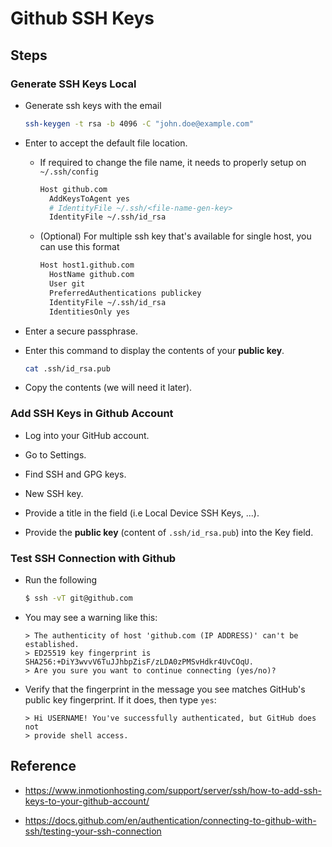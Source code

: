 # Github SSH Keys

## Steps

### Generate SSH Keys Local

- Generate ssh keys with the email

  ```sh
  ssh-keygen -t rsa -b 4096 -C "john.doe@example.com"
  ```

- Enter to accept the default file location.

  - If required to change the file name, it needs to properly setup on `~/.ssh/config`
 
    ```sh
    Host github.com
      AddKeysToAgent yes
      # IdentityFile ~/.ssh/<file-name-gen-key>
      IdentityFile ~/.ssh/id_rsa
    ```

  - (Optional) For multiple ssh key that's available for single host, you can use this format
 
    ```sh
    Host host1.github.com
      HostName github.com
      User git
      PreferredAuthentications publickey
      IdentityFile ~/.ssh/id_rsa
      IdentitiesOnly yes
    ```

- Enter a secure passphrase.

- Enter this command to display the contents of your **public key**.

  ```sh
  cat .ssh/id_rsa.pub
  ```
- Copy the contents (we will need it later).

### Add SSH Keys in Github Account

- Log into your GitHub account.

- Go to Settings.

- Find SSH and GPG keys.

- New SSH key.

- Provide a title in the field (i.e Local Device SSH Keys, ...).

- Provide the **public key** (content of `.ssh/id_rsa.pub`) into the Key field.

### Test SSH Connection with Github

- Run the following

  ```sh
  $ ssh -vT git@github.com
  ```

- You may see a warning like this:

  ```text
  > The authenticity of host 'github.com (IP ADDRESS)' can't be established.
  > ED25519 key fingerprint is SHA256:+DiY3wvvV6TuJJhbpZisF/zLDA0zPMSvHdkr4UvCOqU.
  > Are you sure you want to continue connecting (yes/no)?
  ```

- Verify that the fingerprint in the message you see matches GitHub's public key fingerprint. If it does, then type `yes`:

  ```text
  > Hi USERNAME! You've successfully authenticated, but GitHub does not
  > provide shell access.
  ```

## Reference

- <https://www.inmotionhosting.com/support/server/ssh/how-to-add-ssh-keys-to-your-github-account/>

- <https://docs.github.com/en/authentication/connecting-to-github-with-ssh/testing-your-ssh-connection>
